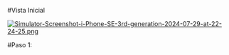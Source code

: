 
#Vista Inicial

[![Simulator-Screenshot-i-Phone-SE-3rd-generation-2024-07-29-at-22-24-25.png](https://i.postimg.cc/3wQx9SdF/Simulator-Screenshot-i-Phone-SE-3rd-generation-2024-07-29-at-22-24-25.png)](https://postimg.cc/68zKphV8)


#Paso 1:
